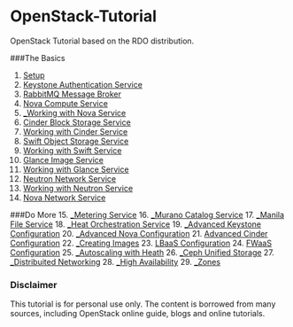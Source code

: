 # OpenStack-Tutorial
OpenStack Tutorial based on the RDO distribution.

###The Basics
1. [Setup](https://github.com/kalise/OpenStack-Tutorial/blob/master/Content/preflight.md)
2. [Keystone Authentication Service](https://github.com/kalise/OpenStack-Tutorial/blob/master/Content/keystone.md)
3. [RabbitMQ Message Broker](https://github.com/kalise/OpenStack-Tutorial/blob/master/Content/rabbitmq.md)
4. [Nova Compute Service](https://github.com/kalise/OpenStack-Tutorial/blob/master/Content/nova.md)
5. [_Working with Nova Service](https://github.com/kalise/OpenStack-Tutorial/blob/master/Content/working-nova.md)
6. [Cinder Block Storage Service](https://github.com/kalise/OpenStack-Tutorial/blob/master/Content/cinder.md)
7. [Working with Cinder Service](https://github.com/kalise/OpenStack-Tutorial/blob/master/Content/working-cinder.md)
8. [Swift Object Storage Service](https://github.com/kalise/OpenStack-Tutorial/blob/master/Content/swift.md)
9. [Working with Swift Service](https://github.com/kalise/OpenStack-Tutorial/blob/master/Content/working-swift.md)
10. [Glance Image Service](https://github.com/kalise/OpenStack-Tutorial/blob/master/Content/glance.md)
11. [Working with Glance Service](https://github.com/kalise/OpenStack-Tutorial/blob/master/Content/working-glance.md)
12. [Neutron Network Service](https://github.com/kalise/OpenStack-Tutorial/blob/master/Content/neutron.md)
13. [Working with Neutron Service](https://github.com/kalise/OpenStack-Tutorial/blob/master/Content/working-neutron.md)
14. [Nova Network Service](https://github.com/kalise/OpenStack-Tutorial/blob/master/Content/novanetwork.md)

###Do More
15. [_Metering Service](https://github.com/kalise/OpenStack-Tutorial/blob/master/Content/ceilometer.md)
16. [_Murano Catalog Service](https://github.com/kalise/OpenStack-Tutorial/blob/master/Content/murano.md)
17. [_Manila File Service](https://github.com/kalise/OpenStack-Tutorial/blob/master/Content/manila.md)
18. [_Heat Orchestration Service](https://github.com/kalise/OpenStack-Tutorial/blob/master/Content/heat.md)
19. [_Advanced Keystone Configuration](https://github.com/kalise/OpenStack-Tutorial/blob/master/Content/directory-keystone.md)
20. [_Advanced Nova Configuration](https://github.com/kalise/OpenStack-Tutorial/blob/master/Content/advanced-nova.md)
21. [Advanced Cinder Configuration](https://github.com/kalise/OpenStack-Tutorial/blob/master/Content/multiple_cinder.md)
22. [_Creating Images](https://github.com/kalise/OpenStack-Tutorial/blob/master/Content/images.md)
23. [LBaaS Configuration](https://github.com/kalise/OpenStack-Tutorial/blob/master/Content/load-balancer.md)
24. [FWaaS Configuration](https://github.com/kalise/OpenStack-Tutorial/blob/master/Content/firewall.md)
25. [_Autoscaling with Heath](https://github.com/kalise/OpenStack-Tutorial/blob/master/Content/autoscaling-heat.md)
26. [_Ceph Unified Storage](https://github.com/kalise/OpenStack-Tutorial/blob/master/Content/ceph.md)
27. [_Distribuited Networking](https://github.com/kalise/OpenStack-Tutorial/blob/master/Content/distributed-neutron.md)
28. [_High Availability](https://github.com/kalise/OpenStack-Tutorial/blob/master/Content/ha.md)
29. [_Zones](https://github.com/kalise/OpenStack-Tutorial/blob/master/Content/zones.md)


### Disclaimer
This tutorial is for personal use only. The content is borrowed from many sources, including OpenStack online guide, blogs and online tutorials.
